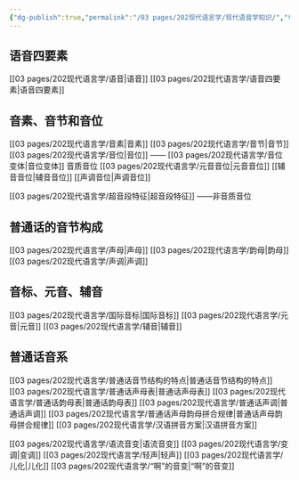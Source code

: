 ```yaml
---
{"dg-publish":true,"permalink":"/03 pages/202现代语言学/现代语音学知识/","tags":["语言学"],"created":"2024-11-30T20:58:38.116+08:00","updated":"2025-03-01T22:20:34.612+08:00"}
---
```




## 语音四要素
[[03 pages/202现代语言学/语音\|语音]]
[[03 pages/202现代语言学/语音四要素\|语音四要素]]

## 音素、音节和音位
[[03 pages/202现代语言学/音素\|音素]]
[[03 pages/202现代语言学/音节\|音节]]
[[03 pages/202现代语言学/音位\|音位]] —— [[03 pages/202现代语言学/音位变体\|音位变体]] 音质音位
	[[03 pages/202现代语言学/元音音位\|元音音位]]
	[[辅音音位\|辅音音位]]
	[[声调音位\|声调音位]]

[[03 pages/202现代语言学/超音段特征\|超音段特征]] ——非音质音位

## 普通话的音节构成
[[03 pages/202现代语言学/声母\|声母]]
[[03 pages/202现代语言学/韵母\|韵母]] 
[[03 pages/202现代语言学/声调\|声调]]

## 音标、元音、辅音
[[03 pages/202现代语言学/国际音标\|国际音标]] 
[[03 pages/202现代语言学/元音\|元音]]
[[03 pages/202现代语言学/辅音\|辅音]]

## 普通话音系
[[03 pages/202现代语言学/普通话音节结构的特点\|普通话音节结构的特点]]
[[03 pages/202现代语言学/普通话声母表\|普通话声母表]]
[[03 pages/202现代语言学/普通话韵母表\|普通话韵母表]]
[[03 pages/202现代语言学/普通话声调\|普通话声调]]
[[03 pages/202现代语言学/普通话声母韵母拼合规律\|普通话声母韵母拼合规律]]
[[03 pages/202现代语言学/汉语拼音方案\|汉语拼音方案]]

[[03 pages/202现代语言学/语流音变\|语流音变]]
[[03 pages/202现代语言学/变调\|变调]]
[[03 pages/202现代语言学/轻声\|轻声]]
[[03 pages/202现代语言学/儿化\|儿化]]
[[03 pages/202现代语言学/“啊”的音变\|“啊”的音变]]